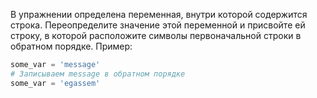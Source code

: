 В упражнении определена переменная, внутри которой содержится строка. Переопределите значение этой переменной и присвойте ей строку, в которой расположите символы первоначальной строки в обратном порядке. Пример:

```python
some_var = 'message'
# Записываем message в обратном порядке
some_var = 'egassem'
```
